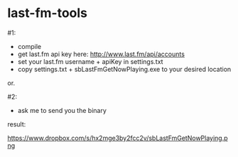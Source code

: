 last-fm-tools
=============

#1: 
- compile 
- get last.fm api key here: 
http://www.last.fm/api/accounts 
- set your last.fm username + apiKey in settings.txt
- copy settings.txt + sbLastFmGetNowPlaying.exe to your desired location

or.

#2:
- ask me to send you the binary
 
result:

https://www.dropbox.com/s/hx2mge3by2fcc2v/sbLastFmGetNowPlaying.png


